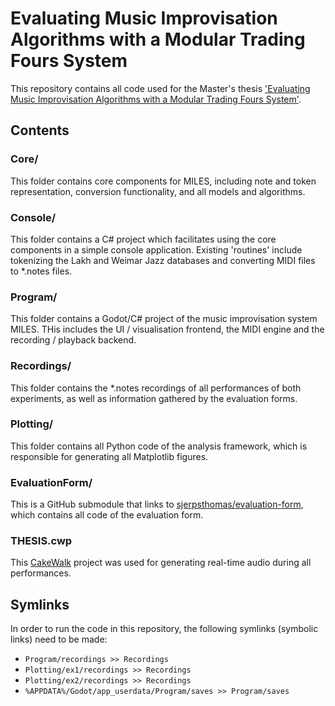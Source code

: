 # Evaluating Music Improvisation Algorithms with a Modular Trading Fours System

This repository contains all code used for the Master's thesis ['Evaluating Music Improvisation Algorithms with a Modular Trading Fours System'](https://resolver.tudelft.nl/uuid:822728ff-9769-429f-9a88-0f2e960a26e4).

## Contents

### Core/
This folder contains core components for MILES, including note and token representation, conversion functionality, and all models and algorithms.

### Console/
This folder contains a C# project which facilitates using the core components in a simple console application.
Existing 'routines' include tokenizing the Lakh and Weimar Jazz databases and converting MIDI files to *.notes files.

### Program/
This folder contains a Godot/C# project of the music improvisation system MILES. THis includes the UI / visualisation frontend, the MIDI engine and the recording / playback backend.

### Recordings/
This folder contains the *.notes recordings of all performances of both experiments, as well as information gathered by the evaluation forms.

### Plotting/
This folder contains all Python code of the analysis framework, which is responsible for generating all Matplotlib figures.

### EvaluationForm/
This is a GitHub submodule that links to [sjerpsthomas/evaluation-form](https://github.com/sjerpsthomas/evaluation-form), which contains all code of the evaluation form.

### THESIS.cwp
This [CakeWalk](https://www.bandlab.com/products/cakewalk#download) project was used for generating real-time audio during all performances.

## Symlinks
In order to run the code in this repository, the following symlinks (symbolic links) need to be made:

- `Program/recordings >> Recordings`
- `Plotting/ex1/recordings >> Recordings`
- `Plotting/ex2/recordings >> Recordings`
- `%APPDATA%/Godot/app_userdata/Program/saves >> Program/saves`